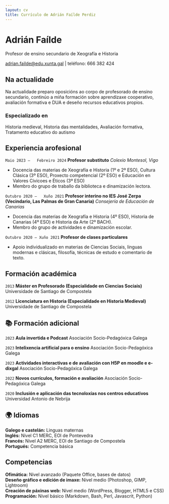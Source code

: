 ```yaml
---
layout: cv
title: Currículo de Adrián Faílde Perdiz
---
```

# Adrián Faílde
Profesor de ensino secundario de Xeografía e Historia

<div id="webaddress">
<a href="adrian.failde@edu.xunta.gal">adrian.failde@edu.xunta.gal</a>
|  teléfono: 666 382 424
</div>

## Na actualidade

Na actualidade preparo oposicións ao corpo de profesorado de ensino secundario, continúo a miña formación sobre aprendizaxe cooperativo, avaliación formativa e DUA e deseño recursos educativos propios.  

### Especializado en

Historia medieval, Historia das mentalidades, Avaliación formativa, Tratamento educativo do autismo

## Experiencia arofesional

`Maio 2023 –  
Febreiro 2024`
__Profesor substituto__
_Colexio Montesol, Vigo_
- Docencia das materias de Xeografía e Historia (1º e 2º ESO), Cultura Clásica (3º ESO), Proxecto competencial (2º ESO) e Educación en Valores Cívicoes e Éticos (3º ESO)
- Membro do grupo de traballo da biblioteca e dinamización lectora.

`Outubro 2020 –  
Xuño 2021`
__Profesor interino no IES José Zerpa (Vecindario, Las Palmas de Gran Canaria)__
_Consejería de Educación de Canarias_
- Docencia das materias de Xeografía e Historia (4º ESO), Historia de Canarias (4º ESO) e Historia da Arte (2º BACH).  
- Membro do grupo de actividades e dinamización escolar.

`Outubro 2020 – Xuño 2021`
__Profesor de clases particulares__  
- Apoio individualizado en materias de Ciencias Sociais, linguas modernas e clásicas, filosofía, técnicas de estudo e comentario de texto.
  
## Formación académica

`2013`
__Máster en Profesorado (Especialidade en Ciencias Sociais)__
Universidade de Santiago de Compostela

`2012`
__Licenciatura en Historia (Especialidade en Historia Medieval)__
Universidade de Santiago de Compostela

## 📚 Formación adicional

`2023`
__Aula invertida e Podcast__
Asociación Socio-Pedagóxica Galega

`2023`
__Intelixencia artificial para o ensino__
Asociación Socio-Pedagóxica Galega

`2023`
__Actividades interactivas e de avaliación con H5P en moodle e e-dixgal__
Asociación Socio-Pedagóxica Galega

`2022`
__Novos currículos, formación e avaliación__
Asociación Socio-Pedagóxica Galega

`2020`
__Inclusión e aplicación das tecnoloxías nos centros educativos__
Universidad Antonio de Nebrija

## 🌍 Idiomas

__Galego e castelán:__ Linguas maternas  
__Inglés:__ Nivel C1 MERC, EOI de Pontevedra  
__Francés:__ Nivel A2 MERC, EOI de Santiago de Compostela  
__Portugués:__ Competencia básica  

## Competencias

__Ofimática:__ Nivel avanzado (Paquete Office, bases de datos)  
__Deseño gráfico e edición de imaxe:__ Nivel medio (Photoshop, GIMP, Lightroom)  
__Creación de páxinas web:__ Nivel medio (WordPress, Blogger, HTML5 e CSS)  
__Programación:__ Nivel básico (Markdown, Bash, Perl, Javascrit, Python)  



<!-- A list is also available [online](http://scholar.google.co.uk/citations?user=LTOTl0YAAAAJ) -->

<!-- ### Footer
Actualizado: Xuño 2025 -->



